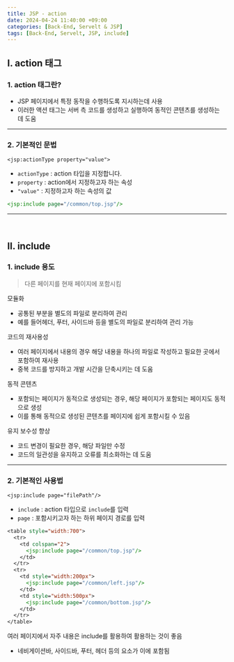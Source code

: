 ```yaml
---
title: JSP - action
date: 2024-04-24 11:40:00 +09:00
categories: [Back-End, Servelt & JSP]
tags: [Back-End, Servelt, JSP, include]
---
```


## Ⅰ. action 태그

### 1. action 태그란?

- JSP 페이지에서 특정 동작을 수행하도록 지시하는데 사용
- 이러한 액션 태그는 서버 측 코드를 생성하고 실행하여 동적인 콘텐츠를 생성하는 데 도움

---

### 2. 기본적인 문법

`<jsp:actionType property="value">`
- `actionType` : action 타입을 지정합니다.
- `property` : action에서 지정하고자 하는 속성
- `"value"` : 지정하고자 하는 속성의 값

```jsp
<jsp:include page="/common/top.jsp"/>
```

---
<br>

## Ⅱ. include

### 1. include 용도

> 다른 페이지를 현재 페이지에 포함시킴

모듈화
- 공통된 부분을 별도의 파일로 분리하여 관리
- 예를 들어헤더, 푸터, 사이드바 등을 별도의 파일로 분리하여 관리 가능

코드의 재사용성
- 여러 페이지에서 내용의 경우 해당 내용을 하나의 파일로 작성하고 필요한 곳에서 포함하여 재사용
- 중복 코드를 방지하고 개발 시간을 단축시키는 데 도움
  
동적 콘텐츠
- 포함되는 페이지가 동적으로 생성되는 경우, 해당 페이지가 포함되는 페이지도 동적으로 생성
- 이를 통해 동적으로 생성된 콘텐츠를 페이지에 쉽게 포함시킬 수 있음

유지 보수성 향상
- 코드 변경이 필요한 경우, 해당 파일만 수정
- 코드의 일관성을 유지하고 오류를 최소화하는 데 도움

---

### 2. 기본적인 사용법

`<jsp:include page="filePath"/>`
- `include` : action 타입으로 `include`를 입력
- `page` : 포함시키고자 하는 하위 페이지 경로를 입력

```jsp
<table style="width:700">
  <tr>
    <td colspan="2">
      <jsp:include page="/common/top.jsp"/>
    </td>
  </tr>
  <tr>
    <td style="width:200px">
      <jsp:include page="/common/left.jsp"/>
    </td>
    <td style="width:500px">
      <jsp:include page="/common/bottom.jsp"/>
    </td>
  </tr>
</table>
```

여러 페이지에서 자주 내용은 include를 활용하여 활용하는 것이 좋음
- 네비게이션바, 사이드바, 푸터, 헤더 등의 요소가 이에 포함됨

